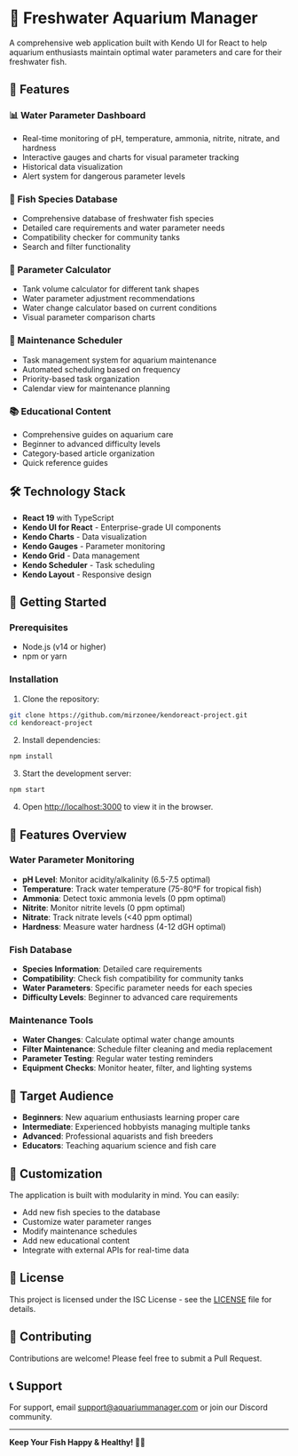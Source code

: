 # 🐠 Freshwater Aquarium Manager

A comprehensive web application built with Kendo UI for React to help aquarium enthusiasts maintain optimal water parameters and care for their freshwater fish.

## 🌟 Features

### 📊 Water Parameter Dashboard
- Real-time monitoring of pH, temperature, ammonia, nitrite, nitrate, and hardness
- Interactive gauges and charts for visual parameter tracking
- Historical data visualization
- Alert system for dangerous parameter levels

### 🐠 Fish Species Database
- Comprehensive database of freshwater fish species
- Detailed care requirements and water parameter needs
- Compatibility checker for community tanks
- Search and filter functionality

### 🧮 Parameter Calculator
- Tank volume calculator for different tank shapes
- Water parameter adjustment recommendations
- Water change calculator based on current conditions
- Visual parameter comparison charts

### 📅 Maintenance Scheduler
- Task management system for aquarium maintenance
- Automated scheduling based on frequency
- Priority-based task organization
- Calendar view for maintenance planning

### 📚 Educational Content
- Comprehensive guides on aquarium care
- Beginner to advanced difficulty levels
- Category-based article organization
- Quick reference guides

## 🛠 Technology Stack

- **React 19** with TypeScript
- **Kendo UI for React** - Enterprise-grade UI components
- **Kendo Charts** - Data visualization
- **Kendo Gauges** - Parameter monitoring
- **Kendo Grid** - Data management
- **Kendo Scheduler** - Task scheduling
- **Kendo Layout** - Responsive design

## 🚀 Getting Started

### Prerequisites
- Node.js (v14 or higher)
- npm or yarn

### Installation

1. Clone the repository:
```bash
git clone https://github.com/mirzonee/kendoreact-project.git
cd kendoreact-project
```

2. Install dependencies:
```bash
npm install
```

3. Start the development server:
```bash
npm start
```

4. Open [http://localhost:3000](http://localhost:3000) to view it in the browser.

## 📱 Features Overview

### Water Parameter Monitoring
- **pH Level**: Monitor acidity/alkalinity (6.5-7.5 optimal)
- **Temperature**: Track water temperature (75-80°F for tropical fish)
- **Ammonia**: Detect toxic ammonia levels (0 ppm optimal)
- **Nitrite**: Monitor nitrite levels (0 ppm optimal)
- **Nitrate**: Track nitrate levels (<40 ppm optimal)
- **Hardness**: Measure water hardness (4-12 dGH optimal)

### Fish Database
- **Species Information**: Detailed care requirements
- **Compatibility**: Check fish compatibility for community tanks
- **Water Parameters**: Specific parameter needs for each species
- **Difficulty Levels**: Beginner to advanced care requirements

### Maintenance Tools
- **Water Changes**: Calculate optimal water change amounts
- **Filter Maintenance**: Schedule filter cleaning and media replacement
- **Parameter Testing**: Regular water testing reminders
- **Equipment Checks**: Monitor heater, filter, and lighting systems

## 🎯 Target Audience

- **Beginners**: New aquarium enthusiasts learning proper care
- **Intermediate**: Experienced hobbyists managing multiple tanks
- **Advanced**: Professional aquarists and fish breeders
- **Educators**: Teaching aquarium science and fish care

## 🔧 Customization

The application is built with modularity in mind. You can easily:
- Add new fish species to the database
- Customize water parameter ranges
- Modify maintenance schedules
- Add new educational content
- Integrate with external APIs for real-time data

## 📄 License

This project is licensed under the ISC License - see the [LICENSE](LICENSE) file for details.

## 🤝 Contributing

Contributions are welcome! Please feel free to submit a Pull Request.

## 📞 Support

For support, email support@aquariummanager.com or join our Discord community.

---

**Keep Your Fish Happy & Healthy! 🐠💙**